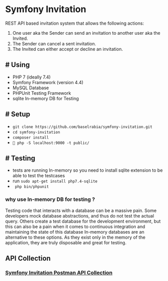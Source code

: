 # Symfony Invitation
REST API based invitation system that allows the following actions:
1. One user aka the Sender can send an invitation to another user aka the
Invited.
2. The Sender can cancel a sent invitation.
3. The Invited can either accept or decline an invitation.


## # Using
- PHP 7 (ideally 7.4) 
- Symfony Framework (version 4.4)
- MySQL Database
- PHPUnit Testing Framework
- sqlite In-memory DB for Testing

## # Setup
- `git clone https://github.com/baselrabia/symfony-invitation.git`
- `cd symfony-invitation`
- `composer install`
- ` php -S localhost:9000 -t public/`


## # Testing
- tests are running In-memory
so you need to install sqlite extension to be able to test the testcases 
- run `sudo apt-get install php7.4-sqlite`
- ` php bin/phpunit`
### why use In-memory DB for testing ? 
Testing code that interacts with a database can be a massive pain. Some developers mock database abstractions, and thus do not test the actual query. Others create a test database for the development environment, but this can also be a pain when it comes to continuous integration and maintaining the state of this database
In-memory databases are an alternative to these options. As they exist only in the memory of the application, they are truly disposable and great for testing.
## API Collection
### [Symfony Invitation Postman API Collection](https://documenter.getpostman.com/view/21704805/2s83maLQwy)

